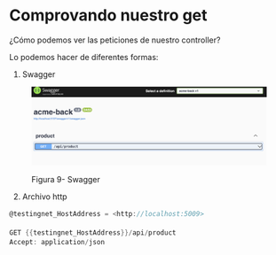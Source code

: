 # Comprovando nuestro get

¿Cómo podemos ver las peticiones de nuestro controller?

Lo podemos hacer de diferentes formas:

1. Swagger

<figure><img src=".gitbook/assets/Captura de pantalla 2024-06-04 a las 2.02.42.png" alt=""><figcaption><p>Figura 9- Swagger</p></figcaption></figure>

2. Archivo http

```csharp
@testingnet_HostAddress = <http://localhost:5009>

GET {{testingnet_HostAddress}}/api/product
Accept: application/json
```

